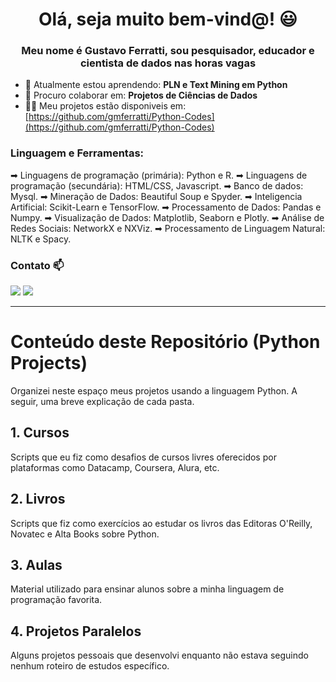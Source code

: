 <h1 align="center"> Olá, seja muito bem-vind@! 😃</h1>
<h3 align="center"> Meu nome é Gustavo Ferratti, sou pesquisador, educador e cientista de dados nas horas vagas</h3>

- 🌱 Atualmente estou aprendendo: **PLN e Text Mining em Python**
- 👯 Procuro colaborar em: **Projetos de Ciências de Dados**
- 👨‍💻 Meu projetos estão disponiveis em: [https://github.com/gmferratti/Python-Codes](https://github.com/gmferratti/Python-Codes)

<h3 align="left">Linguagem e Ferramentas:</h3>

➡ Linguagens de programação (primária): Python e R.
➡ Linguagens de programação (secundária): HTML/CSS, Javascript.
➡ Banco de dados: Mysql.
➡ Mineração de Dados: Beautiful Soup e Spyder.
➡ Inteligencia Artificial: Scikit-Learn e TensorFlow.
➡ Processamento de Dados: Pandas e Numpy.
➡ Visualização de Dados: Matplotlib, Seaborn e Plotly.
➡ Análise de Redes Sociais: NetworkX e NXViz.
➡ Processamento de Linguagem Natural: NLTK e Spacy.


<h3 align="left">Contato 📫</h3>

<div> 
  <a href = "mailto:gmferratti@gmail.com"><img src="https://img.shields.io/badge/-Gmail-%23333?style=for-the-badge&logo=gmail&logoColor=white" target="_blank"></a>
  <a href="https://www.linkedin.com/in/gmferratti/" target="_blank"><img src="https://img.shields.io/badge/-LinkedIn-%230077B5?style=for-the-badge&logo=linkedin&logoColor=white" target="_blank"></a> 
</div>

_____________________________________________________________________________________________________________________

<h1> Conteúdo deste Repositório (Python Projects) </h1>

Organizei neste espaço meus projetos usando a linguagem Python. A seguir, uma breve explicação de cada pasta.

## 1. Cursos
Scripts que eu fiz como desafios de cursos livres oferecidos por plataformas como Datacamp, Coursera, Alura, etc.

## 2. Livros
Scripts que fiz como exercícios ao estudar os livros das Editoras O'Reilly, Novatec e Alta Books sobre Python.

## 3. Aulas
Material utilizado para ensinar alunos sobre a minha linguagem de programação favorita.

## 4. Projetos Paralelos
Alguns projetos pessoais que desenvolvi enquanto não estava seguindo nenhum roteiro de estudos específico.
